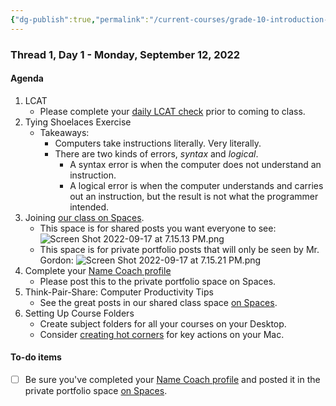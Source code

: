 ```yaml
---
{"dg-publish":true,"permalink":"/current-courses/grade-10-introduction-to-computer-studies/section-2/thread-1/day-1/","dgHomeLink":false}
---
```


### Thread 1, Day 1 - Monday, September 12, 2022
#### Agenda
1. LCAT
	* Please complete your [daily LCAT check](https://lcat.lcs.on.ca) prior to coming to class.
2. Tying Shoelaces Exercise
	* Takeaways:
		* Computers take instructions literally. Very literally.
		* There are two kinds of errors, *syntax* and *logical*.
			* A syntax error is when the computer does not understand an instruction.
			* A logical error is when the computer understands and carries out an instruction, but the result is not what the programmer intended.
3. Joining [our class on Spaces](https://ca.spacesedu.com/class/CA-C09wDvmW).
	* This space is for shared posts you want everyone to see:
	  ![Screen Shot 2022-09-17 at 7.15.13 PM.png](/img/user/Attachments/Screen%20Shot%202022-09-17%20at%207.15.13%20PM.png)
	* This space is for private portfolio posts that will only be seen by Mr. Gordon:
	  ![Screen Shot 2022-09-17 at 7.15.21 PM.png](/img/user/Attachments/Screen%20Shot%202022-09-17%20at%207.15.21%20PM.png)
4. Complete your [Name Coach profile](https://www.name-coach.com/events/name-profile/registrations/new)
	* Please post this to the private portfolio space on Spaces.
5. Think-Pair-Share: Computer Productivity Tips
	* See the great posts in our shared class space [on Spaces](https://ca.spacesedu.com/).
6. Setting Up Course Folders
	* Create subject folders for all your courses on your Desktop.
	* Consider [creating hot corners](https://support.apple.com/en-ca/guide/mac-help/mchlp3000/mac) for key actions on your Mac.
#### To-do items
- [ ] Be sure you've completed your [Name Coach profile](https://www.name-coach.com/events/name-profile/registrations/new) and posted it in the private portfolio space [on Spaces](https://ca.spacesedu.com/).